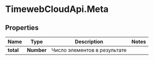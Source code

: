 # TimewebCloudApi.Meta

## Properties

Name | Type | Description | Notes
------------ | ------------- | ------------- | -------------
**total** | **Number** | Число элементов в результате | 


